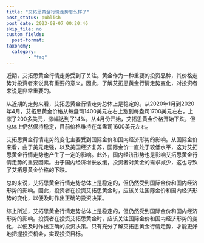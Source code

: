 ```yaml
---
title: "艾拓思黄金行情走势怎么样了"
post_status: publish
post_date: 2023-08-07 00:20:46
skip_file: no
custom_fields: 
  post-format: 
taxonomy:
  category:
        - "faq"
---
```


近期，艾拓思黄金行情走势受到了关注。黄金作为一种重要的投资品种，其价格走势对投资者来说具有重要的意义。因此，了解艾拓思黄金行情走势变化，对投资者来说是非常重要的。

从近期的走势来看，艾拓思黄金行情走势总体上是稳定的。从2020年1月到2020年4月，艾拓思黄金价格从每盎司1400美元左右上涨到每盎司1700美元左右，上涨了200多美元，涨幅达到了14%。从4月份开始，艾拓思黄金价格开始下跌，但总体上仍然保持稳定，目前价格维持在每盎司1600美元左右。

艾拓思黄金行情走势的变化主要受到国际金价和国内经济形势的影响。从国际金价来看，由于美元走强，以及美国经济复苏，国际金价一直处于较低水平，这对艾拓思黄金行情走势也产生了一定的影响。此外，国内经济形势也是影响艾拓思黄金行情走势的重要因素。由于国内经济增长放缓，投资者对黄金的需求减少，这也导致了艾拓思黄金价格的下跌。

总的来说，艾拓思黄金行情走势总体上是稳定的，但仍然受到国际金价和国内经济形势的影响。因此，投资者在投资艾拓思黄金时，应该关注国际金价和国内经济形势的变化，以便及时作出正确的投资决策。

综上所述，艾拓思黄金行情走势总体上是稳定的，但仍然受到国际金价和国内经济形势的影响。投资者在投资艾拓思黄金时，应该关注国际金价和国内经济形势的变化，以便及时作出正确的投资决策。只有充分了解艾拓思黄金行情走势，才能更好地把握投资机会，实现投资目标。
